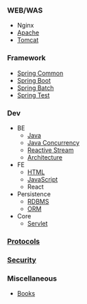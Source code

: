### WEB/WAS
- Nginx
- [Apache](apache)
- [Tomcat](tomcat)

### Framework
- [Spring Common](spring-common)
- [Spring Boot](spring-boot)
- [Spring Batch](spring-batch)
- [Spring Test](spring-test)

### Dev
- BE
  - [Java](java)
  - [Java Concurrency](java-concurrency)
  - [Reactive Stream](reactive-stream)
  - [Architecture](server-architect)
- FE
  - [HTML](html)
  - [JavaScript](javascript)
  - React
- Persistence
  - [RDBMS](rdbms)
  - [ORM](orm)
- Core
  - [Servlet](servlet)

### [Protocols](protocols)

### [Security](security)

### Miscellaneous
- [Books](books)
